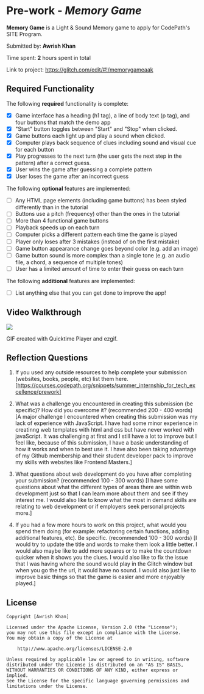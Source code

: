 # Pre-work - *Memory Game*

**Memory Game** is a Light & Sound Memory game to apply for CodePath's SITE Program. 

Submitted by: **Awrish Khan**

Time spent: **2** hours spent in total

Link to project: https://glitch.com/edit/#!/memorygameaak

## Required Functionality

The following **required** functionality is complete:

* [x] Game interface has a heading (h1 tag), a line of body text (p tag), and four buttons that match the demo app
* [x] "Start" button toggles between "Start" and "Stop" when clicked. 
* [x] Game buttons each light up and play a sound when clicked. 
* [x] Computer plays back sequence of clues including sound and visual cue for each button
* [x] Play progresses to the next turn (the user gets the next step in the pattern) after a correct guess. 
* [x] User wins the game after guessing a complete pattern
* [x] User loses the game after an incorrect guess

The following **optional** features are implemented:

* [ ] Any HTML page elements (including game buttons) has been styled differently than in the tutorial
* [ ] Buttons use a pitch (frequency) other than the ones in the tutorial
* [ ] More than 4 functional game buttons
* [ ] Playback speeds up on each turn
* [ ] Computer picks a different pattern each time the game is played
* [ ] Player only loses after 3 mistakes (instead of on the first mistake)
* [ ] Game button appearance change goes beyond color (e.g. add an image)
* [ ] Game button sound is more complex than a single tone (e.g. an audio file, a chord, a sequence of multiple tones)
* [ ] User has a limited amount of time to enter their guess on each turn

The following **additional** features are implemented:

- [ ] List anything else that you can get done to improve the app!

## Video Walkthrough

![](https://i.imgur.com/MJAs6Zm.gif)

GIF created with Quicktime Player and ezgif.


## Reflection Questions
1. If you used any outside resources to help complete your submission (websites, books, people, etc) list them here. 
[https://courses.codepath.org/snippets/summer_internship_for_tech_excellence/prework]

2. What was a challenge you encountered in creating this submission (be specific)? How did you overcome it? (recommended 200 - 400 words) 
[A major challenge I encountered when creating this submission was my lack of experience with JavaScript. I have had some minor experience in creatinng web templates with html and css but have never worked with javaScript. It was challenging at first
and I still have a lot to improve but I feel like, because of this submission, I have a basic understanding of how it works and when to best use it. I have also
been taking advantage of my Github membership and their student developer pack to improve my skills with websites like Frontend Masters.]

3. What questions about web development do you have after completing your submission? (recommended 100 - 300 words) 
[I have some questions about what the different types of areas there are within web development just so that 
I can learn more about them and see if they interest me. I would also like to know what the most in demand
skills are relating to web development or if employers seek personal projects more.]

4. If you had a few more hours to work on this project, what would you spend them doing (for example: refactoring certain functions, adding additional features, etc). Be specific. (recommended 100 - 300 words) 
[I would try to update the title and words to make them look a little better. I would also maybe like to add more squares or to make the countdown quicker when it shows you the clues. 
I would also like to fix the issue that I was having where the sound would play in the Glitch window but when you go the the url, it would have no sound. I would also just like to 
improve basic things so that the game is easier and more enjoyably played.]




## License

    Copyright [Awrish Khan]

    Licensed under the Apache License, Version 2.0 (the "License");
    you may not use this file except in compliance with the License.
    You may obtain a copy of the License at

        http://www.apache.org/licenses/LICENSE-2.0

    Unless required by applicable law or agreed to in writing, software
    distributed under the License is distributed on an "AS IS" BASIS,
    WITHOUT WARRANTIES OR CONDITIONS OF ANY KIND, either express or implied.
    See the License for the specific language governing permissions and
    limitations under the License.
